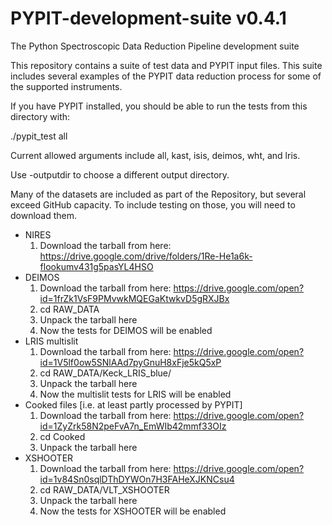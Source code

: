 # PYPIT-development-suite v0.4.1

The Python Spectroscopic Data Reduction Pipeline development suite

This repository contains a suite of test data and PYPIT input files. 
This suite includes several examples of the PYPIT data reduction process 
for some of the supported instruments.

If you have PYPIT installed, you should be able to run
the tests from this directory with:

./pypit_test all

Current allowed arguments include all, kast, isis, deimos, wht, and lris.

Use -outputdir to choose a different output directory.

Many of the datasets are included as part of the Repository,
but several exceed GitHub capacity.  To include testing on
those, you will need to download them.

* NIRES
    1. Download the tarball from here: https://drive.google.com/drive/folders/1Re-He1a6k-flookumv431g5pasYL4HSO
* DEIMOS
    1. Download the tarball from here: https://drive.google.com/open?id=1frZk1VsF9PMvwkMQEGaKtwkvD5gRXJBx
    1. cd RAW_DATA
    1. Unpack the tarball here
    1. Now the tests for DEIMOS will be enabled
* LRIS multislit
    1. Download the tarball from here: https://drive.google.com/open?id=1V5lf0ow5SNlAAd7pyGnuH8xFje5kQ5xP
    1. cd RAW_DATA/Keck_LRIS_blue/
    1. Unpack the tarball here
    1. Now the multislit tests for LRIS will be enabled
* Cooked files [i.e. at least partly processed by PYPIT]
    1. Download the tarball from here: https://drive.google.com/open?id=1ZyZrk58N2peFvA7n_EmWIb42mmf33OIz
    1. cd Cooked
    1. Unpack the tarball here
* XSHOOTER
    1. Download the tarball from here: https://drive.google.com/open?id=1v84Sn0sqlDThDYWOn7H3FAHeXJKNCsu4
    1. cd RAW_DATA/VLT_XSHOOTER
    1. Unpack the tarball here
    1. Now the tests for XSHOOTER will be enabled


